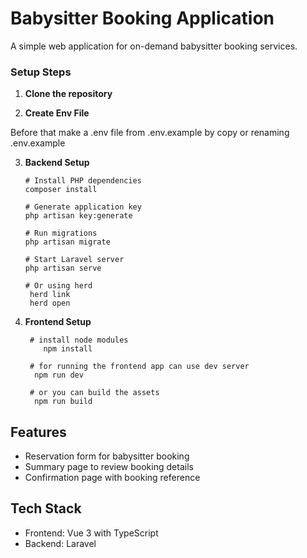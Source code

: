 # Babysitter Booking Application

A simple web application for on-demand babysitter booking services.


### Setup Steps

1. **Clone the repository**

2. **Create Env File**

Before that make a .env file from .env.example by copy or renaming .env.example


3. **Backend Setup**
   ```
   # Install PHP dependencies
   composer install

   # Generate application key
   php artisan key:generate

   # Run migrations
   php artisan migrate

   # Start Laravel server
   php artisan serve

   # Or using herd 
    herd link 
    herd open

   ```

4. **Frontend Setup**
   ```
    # install node modules
       npm install

    # for running the frontend app can use dev server 
     npm run dev 

    # or you can build the assets
     npm run build

   ```

## Features
- Reservation form for babysitter booking
- Summary page to review booking details
- Confirmation page with booking reference

## Tech Stack
- Frontend: Vue 3 with TypeScript
- Backend: Laravel
